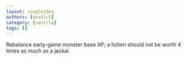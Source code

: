 ```yaml
---
layout: singleidea
authors: [aosdict]
category: [vanilla]
tags: []
---
```

Rebalance early-game monster base XP; a lichen should not be worth 4 times as much as a jackal.
